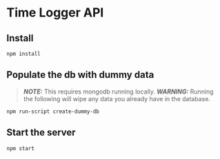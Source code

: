 # Time Logger API
## Install
```
npm install
```
## Populate the db with dummy data
> **_NOTE:_** This requires mongodb running locally.
> **_WARNING:_** Running the following will wipe any data you already have in the database.
```
npm run-script create-dummy-db
```
## Start the server
```
npm start
```